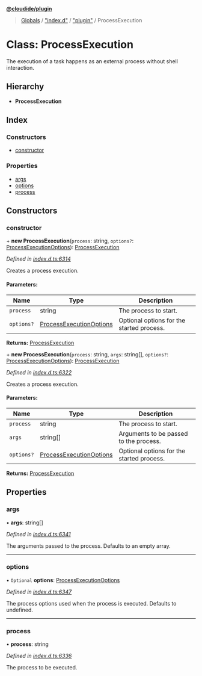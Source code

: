 **[@cloudide/plugin](../README.md)**

> [Globals](../README.md) / ["index.d"](../modules/_index_d_.md) / ["plugin"](../modules/_index_d_._plugin_.md) / ProcessExecution

# Class: ProcessExecution

The execution of a task happens as an external process
without shell interaction.

## Hierarchy

* **ProcessExecution**

## Index

### Constructors

* [constructor](_index_d_._plugin_.processexecution.md#constructor)

### Properties

* [args](_index_d_._plugin_.processexecution.md#args)
* [options](_index_d_._plugin_.processexecution.md#options)
* [process](_index_d_._plugin_.processexecution.md#process)

## Constructors

### constructor

\+ **new ProcessExecution**(`process`: string, `options?`: [ProcessExecutionOptions](../interfaces/_index_d_._plugin_.processexecutionoptions.md)): [ProcessExecution](_index_d_._plugin_.processexecution.md)

*Defined in [index.d.ts:6314](https://github.com/shuyaqian/cloudide-plugin-api/blob/6d83fa1/index.d.ts#L6314)*

Creates a process execution.

#### Parameters:

Name | Type | Description |
------ | ------ | ------ |
`process` | string | The process to start. |
`options?` | [ProcessExecutionOptions](../interfaces/_index_d_._plugin_.processexecutionoptions.md) | Optional options for the started process.  |

**Returns:** [ProcessExecution](_index_d_._plugin_.processexecution.md)

\+ **new ProcessExecution**(`process`: string, `args`: string[], `options?`: [ProcessExecutionOptions](../interfaces/_index_d_._plugin_.processexecutionoptions.md)): [ProcessExecution](_index_d_._plugin_.processexecution.md)

*Defined in [index.d.ts:6322](https://github.com/shuyaqian/cloudide-plugin-api/blob/6d83fa1/index.d.ts#L6322)*

Creates a process execution.

#### Parameters:

Name | Type | Description |
------ | ------ | ------ |
`process` | string | The process to start. |
`args` | string[] | Arguments to be passed to the process. |
`options?` | [ProcessExecutionOptions](../interfaces/_index_d_._plugin_.processexecutionoptions.md) | Optional options for the started process.  |

**Returns:** [ProcessExecution](_index_d_._plugin_.processexecution.md)

## Properties

### args

•  **args**: string[]

*Defined in [index.d.ts:6341](https://github.com/shuyaqian/cloudide-plugin-api/blob/6d83fa1/index.d.ts#L6341)*

The arguments passed to the process. Defaults to an empty array.

___

### options

• `Optional` **options**: [ProcessExecutionOptions](../interfaces/_index_d_._plugin_.processexecutionoptions.md)

*Defined in [index.d.ts:6347](https://github.com/shuyaqian/cloudide-plugin-api/blob/6d83fa1/index.d.ts#L6347)*

The process options used when the process is executed.
Defaults to undefined.

___

### process

•  **process**: string

*Defined in [index.d.ts:6336](https://github.com/shuyaqian/cloudide-plugin-api/blob/6d83fa1/index.d.ts#L6336)*

The process to be executed.
